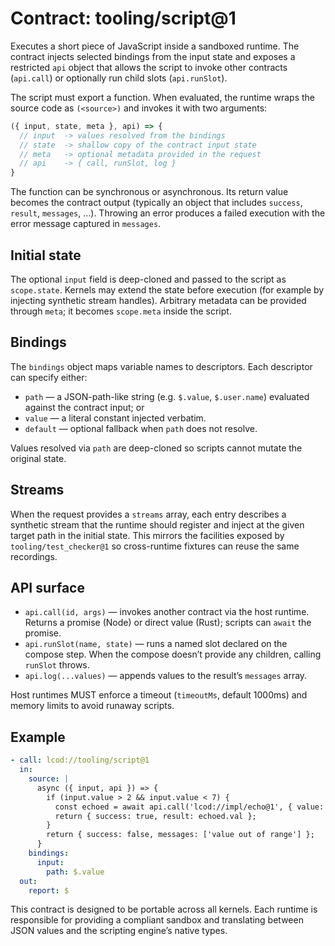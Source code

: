 # Contract: tooling/script@1

Executes a short piece of JavaScript inside a sandboxed runtime. The contract
injects selected bindings from the input state and exposes a restricted `api`
object that allows the script to invoke other contracts (`api.call`) or
optionally run child slots (`api.runSlot`).

The script must export a function. When evaluated, the runtime wraps the source
code as `(<source>)` and invokes it with two arguments:

```js
({ input, state, meta }, api) => {
  // input  -> values resolved from the bindings
  // state  -> shallow copy of the contract input state
  // meta   -> optional metadata provided in the request
  // api    -> { call, runSlot, log }
}
```

The function can be synchronous or asynchronous. Its return value becomes the
contract output (typically an object that includes `success`, `result`,
`messages`, …). Throwing an error produces a failed execution with the error
message captured in `messages`.

## Initial state

The optional `input` field is deep-cloned and passed to the script as
`scope.state`. Kernels may extend the state before execution (for example by
injecting synthetic stream handles). Arbitrary metadata can be provided through
`meta`; it becomes `scope.meta` inside the script.

## Bindings

The `bindings` object maps variable names to descriptors. Each descriptor can
specify either:

- `path` — a JSON-path-like string (e.g. `$.value`, `$.user.name`) evaluated
  against the contract input; or
- `value` — a literal constant injected verbatim.
- `default` — optional fallback when `path` does not resolve.

Values resolved via `path` are deep-cloned so scripts cannot mutate the original
state.

## Streams

When the request provides a `streams` array, each entry describes a synthetic
stream that the runtime should register and inject at the given target path in
the initial state. This mirrors the facilities exposed by
`tooling/test_checker@1` so cross-runtime fixtures can reuse the same
recordings.

## API surface

- `api.call(id, args)` — invokes another contract via the host runtime. Returns
  a promise (Node) or direct value (Rust); scripts can `await` the promise.
- `api.runSlot(name, state)` — runs a named slot declared on the compose step.
  When the compose doesn’t provide any children, calling `runSlot` throws.
- `api.log(...values)` — appends values to the result’s `messages` array.

Host runtimes MUST enforce a timeout (`timeoutMs`, default 1000ms) and memory
limits to avoid runaway scripts.

## Example

```yaml
- call: lcod://tooling/script@1
  in:
    source: |
      async ({ input, api }) => {
        if (input.value > 2 && input.value < 7) {
          const echoed = await api.call('lcod://impl/echo@1', { value: input.value });
          return { success: true, result: echoed.val };
        }
        return { success: false, messages: ['value out of range'] };
      }
    bindings:
      input:
        path: $.value
  out:
    report: $
```

This contract is designed to be portable across all kernels. Each runtime is
responsible for providing a compliant sandbox and translating between JSON
values and the scripting engine’s native types.
